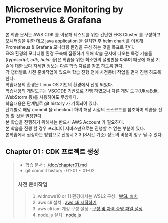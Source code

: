# Microservice Monitoring by Prometheus & Grafana

본 학습 문서는 AWS CDK 를 이용해 테스트를 위한 간단한 EKS Cluster 를 구성하고 모니터링을 위한 데모 java application 을 설치한 후 helm chart 를 이용해 Prometheus & Grafana 모니터링 환경을 구성 하는 것을 목표로 한다.<br/>
EKS 환경의 모니터링 환경 구축에 집중하기 위해 학습 문서에 나오는 특정 기술들(*typescript, cdk, helm 등*)은 학습을 위한 최소한의 설명만을 다루며 때문에 해당 기술에 대한 보다 자세한 정보는 다른 학습 자료를 참조 하도록 한다.  <br/>
각 챕터별로 사전 준비작업이 있으며 학습 진행 전에 사전중비 작업을 먼저 진행 하도록 한다.<br/>
학습내용의 환경은 Linux OS 기반의 환경에서 진행 되었다.<br/>
학습내용의 개발도구는 VSCODE 기반으로 진행 하였으나 다른 개발 도구(UltraEdit, WebStorm 등)를 사용하여도 무방하다.<br/>
학습내용은 단계별로 git history 가 기록되어 있다.<br/>
단계별로 해당 commit 을 checkout 하여 해당 시점의 소스코드를 참조하며 학습을 진행 할 것을 권장한다.<br/>
본 학습을 진행하기 위해서는 반드시 AWS Account 가 필요하다.<br/>
본 학습을 진행 할 경우 프리티어 서비스만으로는 진행할 수 없는 부분이 있다.<br/>
본학습에서 권장하는 방법으로 진행시 $2~$3 (8시간 기준) 정도의 비용이 청구 될 수 있다.<br/>

## Chapter 01 : CDK 프로젝트 생성
> - 학습 문서 : [./doc/chapter01.md](./doc/chapter01.md)
> - git commit history : 01-01 ~ 01-02
>### 사전 준비작업
> >1. widnows10 or 11 환경에서는 WSL2 구성 : [WSL 설치](https://docs.microsoft.com/ko-kr/windows/wsl/install)
> >1. aws cli 설치 : [aws cli 시작하기](https://docs.aws.amazon.com/ko_kr/cli/latest/userguide/cli-chap-getting-started.html)
> >1. aws cli iam 계정 구성 설정 : [구성 및 자격 증명 파일 설정](https://docs.aws.amazon.com/ko_kr/cli/latest/userguide/cli-configure-files.html)
> >1. node.js 설치 : [node.js](https://nodejs.org/en/)
